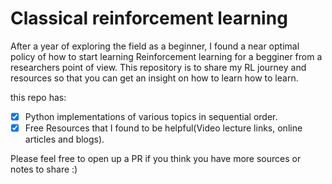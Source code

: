 # Classical reinforcement learning
After a year of exploring the field as a beginner, I found a near optimal policy of how to start learning Reinforcement learning for a begginer from a researchers point of view. This repository is to share my RL journey and resources so that you can get an insight on how to learn how to learn.

this repo has:

- [x] Python implementations of various topics in sequential order.
- [x] Free Resources that I found to be helpful(Video lecture links, online articles and blogs).

Please feel free to open up a PR if you think you have more sources or notes to share :)
